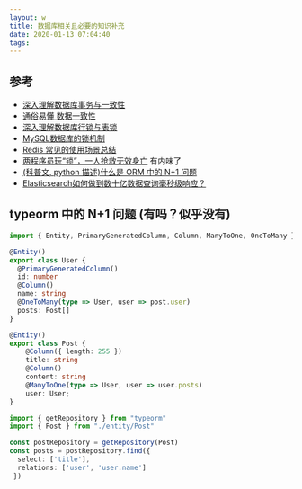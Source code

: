 ```yaml
---
layout: w
title: 数据库相关且必要的知识补充
date: 2020-01-13 07:04:40
tags:
---
```


[深入理解数据库事务与一致性]: https://zhuanlan.zhihu.com/p/43493165
[通俗易懂 数据一致性]: https://zhuanlan.zhihu.com/p/67949045
[Redis 常见的使用场景总结]: https://juejin.im/post/5e1b353c6fb9a0301e0de80b
[深入理解数据库行锁与表锁]: https://zhuanlan.zhihu.com/p/52678870
[MySQL数据库的锁机制]: https://zhuanlan.zhihu.com/p/85889976
[两程序员玩“锁”，一人抢救无效身亡]: https://zhuanlan.zhihu.com/p/34510121
[(科普文, python 描述)什么是 ORM 中的 N+1 问题]: https://zhuanlan.zhihu.com/p/27323883
[Elasticsearch如何做到数十亿数据查询毫秒级响应？]: https://zhuanlan.zhihu.com/p/99718374

## 参考

- [深入理解数据库事务与一致性][]
- [通俗易懂 数据一致性][]
- [深入理解数据库行锁与表锁][]
- [MySQL数据库的锁机制][]
- [Redis 常见的使用场景总结][]
- [两程序员玩“锁”，一人抢救无效身亡][] 有内味了
- [(科普文, python 描述)什么是 ORM 中的 N+1 问题][]
- [Elasticsearch如何做到数十亿数据查询毫秒级响应？][]

## typeorm 中的 N+1 问题 (有吗？似乎没有)

```ts
import { Entity, PrimaryGeneratedColumn, Column, ManyToOne, OneToMany } from 'typeorm'

@Entity()
export class User {
  @PrimaryGeneratedColumn()
  id: number
  @Column()
  name: string
  @OneToMany(type => User, user => post.user)
  posts: Post[]
}

@Entity()
export class Post {
    @Column({ length: 255 })
    title: string
    @Column()
    content: string
    @ManyToOne(type => User, user => user.posts)
    user: User;
}
```

```ts
import { getRepository } from "typeorm"
import { Post } from "./entity/Post"

const postRepository = getRepository(Post)
const posts = postRepository.find({
  select: ['title'],
  relations: ['user', 'user.name']
 })
```


